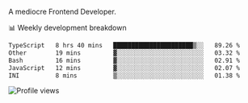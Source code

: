 A mediocre Frontend Developer.

📊 Weekly development breakdown
<!--START_SECTION:waka-->

```txt
TypeScript   8 hrs 40 mins   ██████████████████████▒░░   89.26 %
Other        19 mins         ▓░░░░░░░░░░░░░░░░░░░░░░░░   03.32 %
Bash         16 mins         ▓░░░░░░░░░░░░░░░░░░░░░░░░   02.91 %
JavaScript   12 mins         ▓░░░░░░░░░░░░░░░░░░░░░░░░   02.07 %
INI          8 mins          ▒░░░░░░░░░░░░░░░░░░░░░░░░   01.38 %
```

<!--END_SECTION:waka-->

<img src="https://gpvc.arturio.dev/iqbalfasri" alt="Profile views"/>
